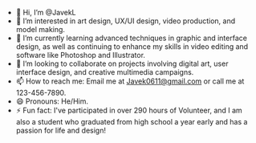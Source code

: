 - 👋 Hi, I’m @JavekL
- 👀 I’m interested in art design, UX/UI design, video production, and model making.
- 🌱 I’m currently learning advanced techniques in graphic and interface design, as well as continuing to enhance my skills in video editing and software like Photoshop and Illustrator.
- 💞️ I’m looking to collaborate on projects involving digital art, user interface design, and creative multimedia campaigns.
- 📫 How to reach me: Email me at Javek0611@gmail.com or call me at 123-456-7890.
- 😄 Pronouns: He/Him.
- ⚡ Fun fact: I've participated in over 290 hours of Volunteer, and I am also a student who graduated from high school a year early and has a passion for life and design!

<!---
JavekL/JavekL is a ✨ special ✨ repository because its `README.md` (this file) appears on your GitHub profile.
You can click the Preview link to take a look at your changes.
--->
